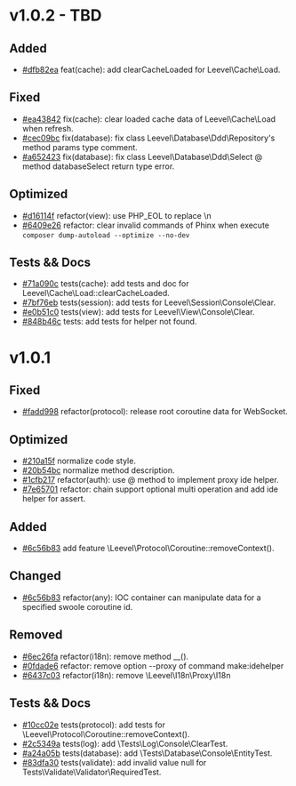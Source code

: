 # v1.0.2 - TBD

## Added

- [#dfb82ea](https://github.com/hunzhiwange/framework/commit/ef17c7be35b31e42a117d489d8d4ab3f90d3620f) feat(cache): add clearCacheLoaded for Leevel\Cache\Load.

## Fixed

- [#ea43842](https://github.com/hunzhiwange/framework/commit/ea43842dd96054258948e8c623d60279b0430c29) fix(cache): clear loaded cache data of Leevel\Cache\Load when refresh.
- [#cec09bc](https://github.com/hunzhiwange/framework/commit/cec09bc7146c0d48c5c97c61e69e41dee40ac0af) fix(database): fix class Leevel\Database\Ddd\Repository's method params type comment.
- [#a652423](https://github.com/hunzhiwange/framework/commit/a65242334c42641e31d1f58a1e087651741c795a) fix(database): fix class Leevel\Database\Ddd\Select @ method databaseSelect return type error.

## Optimized

- [#d16114f](https://github.com/hunzhiwange/framework/commit/d16114fac898f2d3b4fcc97828a4f23be568aa05) refactor(view): use PHP_EOL to replace \n
- [#6409e26](https://github.com/hunzhiwange/framework/commit/6409e264bdc280c1c2ae04d2a9ab03f3bfd02f24) refactor: clear invalid commands of Phinx when execute `composer dump-autoload --optimize --no-dev`

## Tests && Docs

- [#71a090c](https://github.com/hunzhiwange/framework/commit/71a090ce8504d77445783e562ae8691c32bd7886) tests(cache): add tests and doc for Leevel\Cache\Load::clearCacheLoaded.
- [#7bf76eb](https://github.com/hunzhiwange/framework/commit/7bf76ebe892be1ea541d6fc6d9dadb2a71fa0508) tests(session): add tests for Leevel\Session\Console\Clear.
- [#e0b51c0](https://github.com/hunzhiwange/framework/commit/e0b51c00397057e2d10d0b5ee9df4912ecf1d1a0) tests(view): add tests for Leevel\View\Console\Clear.
- [#848b46c](https://github.com/hunzhiwange/framework/commit/848b46cf4c367eb52770c4b9625be3ec25d6e11f) tests: add tests for helper not found.

# v1.0.1

## Fixed

- [#fadd998](https://github.com/hunzhiwange/framework/commit/fadd99826f2ae917df0534be22eabd17e59dae05) refactor(protocol): release root coroutine data for WebSocket.

## Optimized

- [#210a15f](https://github.com/hunzhiwange/framework/commit/210a15f710318d40dc115350afbb116bf7418b77) normalize code style.
- [#20b54bc](https://github.com/hunzhiwange/framework/commit/20b54bc1856bb8c835271f65fd57f42d87c7e789) normalize method description.
- [#1cfb217](https://github.com/hunzhiwange/framework/commit/1cfb217e8d4b454dff9ff2b2aa256276f1687132) refactor(auth): use @ method to implement proxy ide helper.
- [#7e65701](https://github.com/hunzhiwange/framework/commit/7e657012736cc95520cf70448882c0ed87635b76) refactor: chain support optional multi operation and add ide helper for assert.

## Added

- [#6c56b83](https://github.com/hunzhiwange/framework/commit/6c56b837e5083a64ca3ee8e20af574af253aa6a8) add feature \Leevel\Protocol\Coroutine::removeContext().

## Changed

- [#6c56b83](https://github.com/hunzhiwange/framework/commit/6c56b837e5083a64ca3ee8e20af574af253aa6a8) refactor(any): IOC container can manipulate data for a specified swoole coroutine id.

## Removed

- [#6ec26fa](https://github.com/hunzhiwange/framework/commit/6ec26fa92ffc8594623e3fb4da934082b0927a33) refactor(i18n): remove method __().
- [#0fdade6](https://github.com/hunzhiwange/framework/commit/0fdade66c9ad0a59293d987514916a0c1f66835c) refactor: remove option --proxy of command make:idehelper
- [#6437c03](https://github.com/hunzhiwange/framework/commit/6437c0350efa87c417877974b8eb491ad322b3f6) refactor(i18n): remove \Leevel\I18n\Proxy\I18n

## Tests && Docs

- [#10cc02e](https://github.com/hunzhiwange/framework/commit/10cc02e3d4823e95535b02da7a51b3ab88a2edfa) tests(protocol): add tests for \Leevel\Protocol\Coroutine::removeContext().
- [#2c5349a](https://github.com/hunzhiwange/framework/commit/347aad7e9a71cf5294e5bd63060419e573971472) tests(log): add \Tests\Log\Console\ClearTest.
- [#a24a05b](https://github.com/hunzhiwange/framework/commit/ad74c497b9ae9cbc41b3517fdfceabfc61e0d866) tests(database): add \Tests\Database\Console\EntityTest.
- [#83dfa30](https://github.com/hunzhiwange/framework/commit/83dfa300647c7144c22b63f546bc72297500d258) tests(validate): add invalid value null for Tests\Validate\Validator\RequiredTest.
